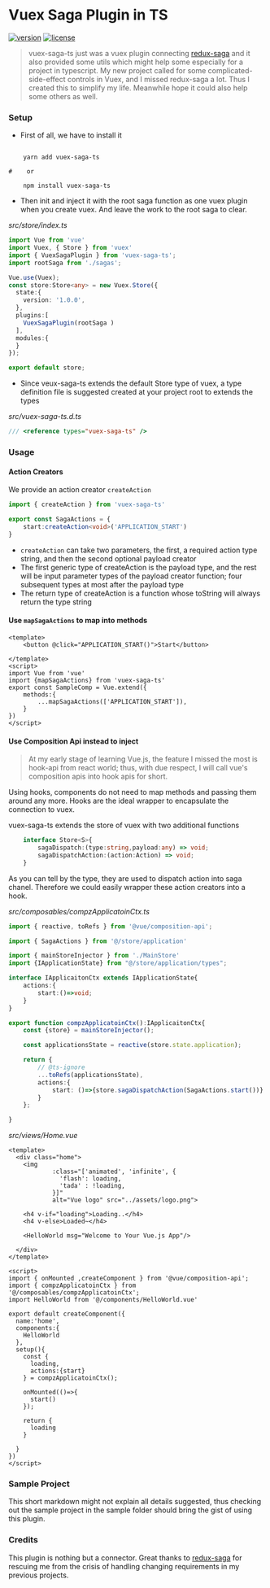 # Vuex Saga Plugin in TS

[![version][version-badge]][CHANGELOG] [![license][license-badge]][LICENSE]

> vuex-saga-ts just was a vuex plugin connecting [redux-saga](https://redux-saga.js.org) and it also provided some utils
> which might help some especially for a project in typescript. My new project called for some complicated-side-effect 
> controls in Vuex, and I missed redux-saga a lot. Thus I created this to simplify my life. Meanwhile hope it could 
> also help some others as well.
 
### Setup

- First of all, we have to install it

```shell script
    
    yarn add vuex-saga-ts

#    or

    npm install vuex-saga-ts

```
- Then init and inject it with the root saga function as one vuex plugin when you create vuex. And leave the work to 
the root saga to clear.

*src/store/index.ts*
```typescript
import Vue from 'vue'
import Vuex, { Store } from 'vuex'
import { VuexSagaPlugin } from 'vuex-saga-ts';
import rootSaga from './sagas';

Vue.use(Vuex);
const store:Store<any> = new Vuex.Store({
  state:{
    version: '1.0.0',
  },
  plugins:[
    VuexSagaPlugin(rootSaga )
  ],
  modules:{
  }
});

export default store;
``` 

- Since veux-saga-ts extends the default Store type of vuex, a type definition file is suggested created at your 
project root to extends the types

*src/vuex-saga-ts.d.ts*
```typescript
/// <reference types="vuex-saga-ts" />
``` 

### Usage

#### Action Creators

We provide an action creator `createAction`

```typescript
import { createAction } from 'vuex-saga-ts'

export const SagaActions = {
    start:createAction<void>('APPLICATION_START')
}
```
- `createAction` can take two parameters, the first, a required action type string, and then
the second optional payload creator
- The first generic type of createAction is the payload type, and the rest will be input parameter types
of the payload creator function; four subsequent types at most after the payload type
- The return type of createAction is a function whose toString will always return the type string

#### Use `mapSagaActions` to map into methods

```vue
<template>
    <button @click="APPLICATION_START()">Start</button>

</template>
<script>
import Vue from 'vue'
import {mapSagaActions} from 'vuex-saga-ts'
export const SampleComp = Vue.extend({
    methods:{
        ...mapSagaActions(['APPLICATION_START']),    
    }
})
</script>
```
#### Use Composition Api instead to inject

> At my early stage of learning Vue.js, the feature I missed the most is hook-api from react world; 
> thus, with due respect, I will call vue's composition apis into hook apis for short.

Using hooks, components do not need to map methods and passing them around any more. Hooks are the 
ideal wrapper to encapsulate the connection to vuex.

vuex-saga-ts extends the store of vuex with two additional functions

```typescript
    interface Store<S>{
        sagaDispatch:(type:string,payload:any) => void;
        sagaDispatchAction:(action:Action) => void;
    }
```

As you can tell by the type, they are used to dispatch action into saga chanel. Therefore we could 
easily wrapper these action creators into a hook.

*src/composables/compzApplicatoinCtx.ts*
```typescript
import { reactive, toRefs } from '@vue/composition-api';

import { SagaActions } from '@/store/application'

import { mainStoreInjector } from './MainStore'
import {IApplicationState} from "@/store/application/types";

interface IApplicaitonCtx extends IApplicationState{
    actions:{
        start:()=>void;
    }
}

export function compzApplicatoinCtx():IApplicaitonCtx{
    const {store} = mainStoreInjector();

    const applicationsState = reactive(store.state.application);

    return {
        // @ts-ignore
        ...toRefs(applicationsState),
        actions:{
            start: ()=>{store.sagaDispatchAction(SagaActions.start())}
        }
    };

}
```

*src/views/Home.vue*
```vue
<template>
  <div class="home">
    <img
            :class="['animated', 'infinite', {
              'flash': loading,
              'tada' : !loading,
            }]"
            alt="Vue logo" src="../assets/logo.png">

    <h4 v-if="loading">Loading..</h4>
    <h4 v-else>Loaded~</h4>

    <HelloWorld msg="Welcome to Your Vue.js App"/>

  </div>
</template>

<script>
import { onMounted ,createComponent } from '@vue/composition-api';
import { compzApplicatoinCtx } from '@/composables/compzApplicatoinCtx';
import HelloWorld from '@/components/HelloWorld.vue'

export default createComponent({
  name:'home',
  components:{
    HelloWorld
  },
  setup(){
    const {
      loading,
      actions:{start}
    } = compzApplicatoinCtx();

    onMounted(()=>{
      start()
    });

    return {
      loading
    }

  }
})
</script>
```

### Sample Project

This short markdown might not explain all details suggested, thus checking out the sample project in the sample folder 
should bring the gist of using this plugin.

### Credits

This plugin is nothing but a connector. Great thanks to [redux-saga](https://redux-saga.js.org) for rescuing me from the
crisis of handling changing requirements in my previous projects. 


[LICENSE]: ./LICENSE.md
[CHANGELOG]: ./CHANGELOG.md
[version-badge]: https://img.shields.io/badge/version-0.20.0-blue.svg
[license-badge]: https://img.shields.io/badge/license-MIT-green.svg
